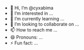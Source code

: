 - 👋 Hi, I’m @cyxabima
- 👀 I’m interested in ...
- 🌱 I’m currently learning ...
- 💞️ I’m looking to collaborate on ...
- 📫 How to reach me ...
- 😄 Pronouns: ...
- ⚡ Fun fact: ...

<!---
cyxabima/cyxabima is a ✨ special ✨ repository because its `README.md` (this file) appears on your GitHub profile.
You can click the Preview link to take a look at your changes.
--->
